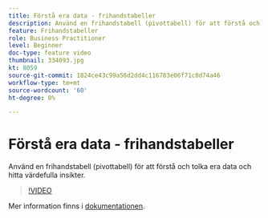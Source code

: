 ```yaml
---
title: Förstå era data - frihandstabeller
description: Använd en frihandstabell (pivottabell) för att förstå och tolka era data och hitta värdefulla insikter.
feature: Frihandstabeller
role: Business Practitioner
level: Beginner
doc-type: feature video
thumbnail: 334093.jpg
kt: 8059
source-git-commit: 1824ce43c99a56d2dd4c116783e06f71c0d74a46
workflow-type: tm+mt
source-wordcount: '60'
ht-degree: 0%

---
```



# Förstå era data - frihandstabeller

Använd en frihandstabell (pivottabell) för att förstå och tolka era data och hitta värdefulla insikter.

>[!VIDEO](https://video.tv.adobe.com/v/334093/?quality=12&learn=on)

Mer information finns i [dokumentationen](https://experienceleague.adobe.com/docs/analytics/analyze/analysis-workspace/visualizations/freeform-table/freeform-table.html?lang=en).
